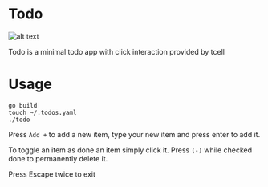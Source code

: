 
# Todo

![alt text](https://github.com/kyprifog/todo/blob/master/screenshot.png?raw=true)

Todo is a minimal todo app with click interaction provided by tcell

# Usage

```
go build
touch ~/.todos.yaml
./todo
```
Press `Add +` to add a new item, type your new item and press enter to add it.

To toggle an item as done an item simply click it.  Press `(-)` while checked done to permanently 
delete it.

Press Escape twice to exit
